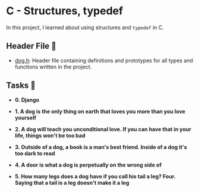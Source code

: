 # C - Structures, typedef

In this project, I learned about using structures and `typedef` in C.

## Header File :file_folder:

* [dog.h](./dog.h): Header file containing definitions and prototypes for all types
and functions written in the project.

## Tasks :page_with_curl:

* **0. Django**

* **1. A dog is the only thing on earth that loves you more than you love yourself**

* **2. A dog will teach you unconditional love. If you can have that in your life, things won't be too bad**

* **3. Outside of a dog, a book is a man's best friend. Inside of a dog it's too dark to read**

* **4. A door is what a dog is perpetually on the wrong side of**

* **5. How many legs does a dog have if you call his tail a leg? Four. Saying that a tail is a leg doesn't make it a leg**

